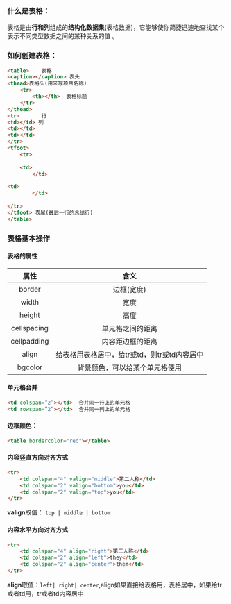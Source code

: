 ### 什么是表格：

表格是由**行和列**组成的**结构化数据集**\(表格数据\)，它能够使你简捷迅速地查找某个表示不同类型数据之间的某种关系的值 。

### 如何创建表格：

```html
<table>    表格
<caption></caption> 表头
<thead>表格头(用来写项目名称)
    <tr>
        <th></th>  表格标题
    </tr>
</thead>  
<tr>       行
<td></td> 列
<td></td>
<td></td>
</tr>
<tfoot>
    <tr>
        <td>
        </td>
        <td>
        </td>
    </tr>
</tfoot> 表尾(最后一行的总结行)
</table>
```

### 表格基本操作

#### 表格的属性

| 属性 | 含义 |
| :---: | :---: |
| border | 边框\(宽度\) |
| width | 宽度 |
| height | 高度 |
| cellspacing | 单元格之间的距离 |
| cellpadding | 内容距边框的距离 |
| align | 给表格用表格居中，给tr或td，则tr或td内容居中 |
| bgcolor | 背景颜色，可以给某个单元格使用 |

#### 单元格合并

```html
<td colspan=”2”></td>  合并同一行上的单元格
<td rowspan=”2”></td>  合并同一列上的单元格
```

#### 边框颜色：

```html
<table bordercolor="red"></table>
```

#### 内容竖直方向对齐方式

```html
<tr>
    <td colspan="4" valign="middle">第二人称</td>
    <td colspan="2" valign="bottom">you</td>
    <td colspan="2" valign="top">you</td>
</tr>
```

**valign**取值： `top | middle | bottom`

#### 内容水平方向对齐方式

```html
<tr>
    <td colspan="4" align="right">第三人称</td>
    <td colspan="2" align="left">they</td>
    <td colspan="2" align="center">them</td>
</tr>
```

**align**取值：`left| right| center`,align如果直接给表格用，表格居中，如果给tr或者td用，tr或者td内容居中

